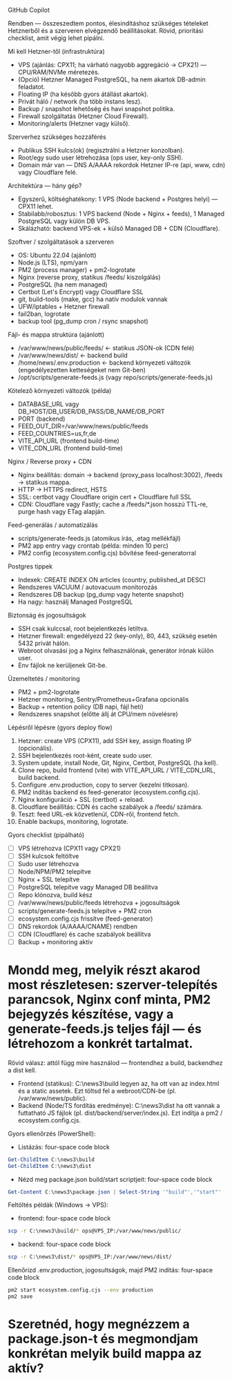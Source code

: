GitHub Copilot

Rendben — összeszedtem pontos, élesindításhoz szükséges tételeket Hetznerből és a szerveren elvégzendő beállításokat. Rövid, prioritási checklist, amit végig lehet pipálni.

Mi kell Hetzner-től (infrastruktúra)
- VPS (ajánlás: CPX11; ha várható nagyobb aggregáció → CPX21) — CPU/RAM/NVMe méretezés.
- (Opció) Hetzner Managed PostgreSQL, ha nem akartok DB-admin feladatot.
- Floating IP (ha később gyors átállást akartok).
- Privát háló / network (ha több instans lesz).
- Backup / snapshot lehetőség és havi snapshot politika.
- Firewall szolgáltatás (Hetzner Cloud Firewall).
- Monitoring/alerts (Hetzner vagy külső).

Szerverhez szükséges hozzáférés
- Publikus SSH kulcs(ok) (regisztrálni a Hetzner konzolban).
- Root/egy sudo user létrehozása (ops user, key-only SSH).
- Domain már van — DNS A/AAAA rekordok Hetzner IP-re (api, www, cdn) vagy Cloudflare felé.

Architektúra — hány gép?
- Egyszerű, költséghatékony: 1 VPS (Node backend + Postgres helyi) — CPX11 lehet.
- Stabilabb/robosztus: 1 VPS backend (Node + Nginx + feeds), 1 Managed PostgreSQL vagy külön DB VPS.
- Skálázható: backend VPS-ek + külső Managed DB + CDN (Cloudflare).

Szoftver / szolgáltatások a szerveren
- OS: Ubuntu 22.04 (ajánlott)
- Node.js (LTS), npm/yarn
- PM2 (process manager) + pm2-logrotate
- Nginx (reverse proxy, statikus /feeds/ kiszolgálás)
- PostgreSQL (ha nem managed)
- Certbot (Let's Encrypt) vagy Cloudflare SSL
- git, build-tools (make, gcc) ha natív modulok vannak
- UFW/iptables + Hetzner firewall
- fail2ban, logrotate
- backup tool (pg_dump cron / rsync snapshot)

Fájl- és mappa struktúra (ajánlott)
- /var/www/news/public/feeds/  ← statikus JSON-ok (CDN felé)
- /var/www/news/dist/ ← backend build
- /home/news/.env.production  ← backend környezeti változók (engedélyezetten ketteségeket nem Git-ben)
- /opt/scripts/generate-feeds.js  (vagy repo/scripts/generate-feeds.js)

Kötelező környezeti változók (példa)
- DATABASE_URL vagy DB_HOST/DB_USER/DB_PASS/DB_NAME/DB_PORT
- PORT (backend)
- FEED_OUT_DIR=/var/www/news/public/feeds
- FEED_COUNTRIES=us,fr,de
- VITE_API_URL (frontend build-time)
- VITE_CDN_URL (frontend build-time)

Nginx / Reverse proxy + CDN
- Nginx beállítás: domain -> backend (proxy_pass localhost:3002), /feeds -> statikus mappa.
- HTTP -> HTTPS redirect, HSTS
- SSL: certbot vagy Cloudflare origin cert + Cloudflare full SSL
- CDN: Cloudflare vagy Fastly; cache a /feeds/*.json hosszú TTL-re, purge hash vagy ETag alapján.

Feed-generálás / automatizálás
- scripts/generate-feeds.js (atomikus írás, .etag mellékfájl)
- PM2 app entry vagy crontab (példa: minden 10 perc)
- PM2 config (ecosystem.config.cjs) bővítése feed-generatorral

Postgres tippek
- Indexek: CREATE INDEX ON articles (country, published_at DESC)
- Rendszeres VACUUM / autovacuum monitorozás
- Rendszeres DB backup (pg_dump vagy hetente snapshot)
- Ha nagy: használj Managed PostgreSQL

Biztonság és jogosultságok
- SSH csak kulccsal, root bejelentkezés letiltva.
- Hetzner firewall: engedélyezd 22 (key-only), 80, 443, szükség esetén 5432 privát hálón.
- Webroot olvasási jog a Nginx felhasználónak, generátor írónak külön user.
- Env fájlok ne kerüljenek Git-be.

Üzemeltetés / monitoring
- PM2 + pm2-logrotate
- Hetzner monitoring, Sentry/Prometheus+Grafana opcionális
- Backup + retention policy (DB napi, fájl heti)
- Rendszeres snapshot (előtte állj át CPU/mem növelésre)

Lépésről lépésre (gyors deploy flow)
1. Hetzner: create VPS (CPX11), add SSH key, assign floating IP (opcionális).
2. SSH bejelentkezés root-ként, create sudo user.
3. System update, install Node, Git, Nginx, Certbot, PostgreSQL (ha kell).
4. Clone repo, build frontend (vite) with VITE_API_URL / VITE_CDN_URL, build backend.
5. Configure .env.production, copy to server (kezelni titkosan).
6. PM2 indítás backend és feed-generator (ecosystem.config.cjs).
7. Nginx konfiguráció + SSL (certbot) + reload.
8. Cloudflare beállítás: CDN és cache szabályok a /feeds/ számára.
9. Teszt: feed URL-ek közvetlenül, CDN-ről, frontend fetch.
10. Enable backups, monitoring, logrotate.

Gyors checklist (pipálható)
- [ ] VPS létrehozva (CPX11 vagy CPX21)
- [ ] SSH kulcsok feltöltve
- [ ] Sudo user létrehozva
- [ ] Node/NPM/PM2 telepítve
- [ ] Nginx + SSL telepítve
- [ ] PostgreSQL telepítve vagy Managed DB beállítva
- [ ] Repo klónozva, build kész
- [ ] /var/www/news/public/feeds létrehozva + jogosultságok
- [ ] scripts/generate-feeds.js telepítve + PM2 cron
- [ ] ecosystem.config.cjs frissítve (feed-generator)
- [ ] DNS rekordok (A/AAAA/CNAME) rendben
- [ ] CDN (Cloudflare) és cache szabályok beállítva
- [ ] Backup + monitoring aktív

Mondd meg, melyik részt akarod most részletesen: szerver-telepítés parancsok, Nginx conf minta, PM2 bejegyzés készítése, vagy a generate-feeds.js teljes fájl — és létrehozom a konkrét tartalmat.
=========================================================

Rövid válasz: attól függ mire használod — frontendhez a build, backendhez a dist kell.

- Frontend (statikus): C:\news3\build legyen az, ha ott van az index.html és a static assetek. Ezt töltsd fel a webroot/CDN-be (pl. /var/www/news/public).
- Backend (Node/TS fordítás eredménye): C:\news3\dist ha ott vannak a futtatható JS fájlok (pl. dist/backend/server/index.js). Ezt indítja a pm2 / ecosystem.config.cjs.

Gyors ellenőrzés (PowerShell):
- Listázás:
  four-space code block
````powershell
Get-ChildItem C:\news3\build
Get-ChildItem C:\news3\dist
````
- Nézd meg package.json build/start scriptjeit:
  four-space code block
````powershell
Get-Content C:\news3\package.json | Select-String '"build"','"start"'
````

Feltöltés példák (Windows -> VPS):
- frontend:
  four-space code block
````bash
scp -r C:\news3\build/* ops@VPS_IP:/var/www/news/public/
````
- backend:
  four-space code block
````bash
scp -r C:\news3\dist/* ops@VPS_IP:/var/www/news/dist/
````
Ellenőrizd .env.production, jogosultságok, majd PM2 indítás:
  four-space code block
````bash
pm2 start ecosystem.config.cjs --env production
pm2 save
````

Szeretnéd, hogy megnézzem a package.json-t és megmondjam konkrétan melyik build mappa az aktív?
==================================================
